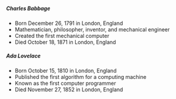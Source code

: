 ##### Charles Babbage
* Born December 26, 1791 in London, England
* Mathematician, philosopher, inventor, and mechanical engineer
* Created the first mechanical computer
* Died October 18, 1871 in London, England

##### Ada Lovelace
* Born October 15, 1810 in London, England
* Published the first algorithm for a computing machine
* Known as the first computer programmer
* Died November 27, 1852 in London, England

